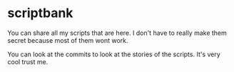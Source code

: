 # scriptbank
You can share all my scripts that are here. I don't have to really make them secret because most of them wont work.

You can look at the commits to look at the stories of the scripts. It's very cool trust me.
